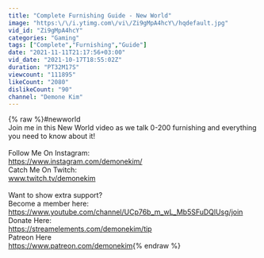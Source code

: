 ```yaml
---
title: "Complete Furnishing Guide - New World"
image: "https:\/\/i.ytimg.com\/vi\/Zi9gMpA4hcY\/hqdefault.jpg"
vid_id: "Zi9gMpA4hcY"
categories: "Gaming"
tags: ["Complete","Furnishing","Guide"]
date: "2021-11-11T21:17:56+03:00"
vid_date: "2021-10-17T18:55:02Z"
duration: "PT32M17S"
viewcount: "111895"
likeCount: "2080"
dislikeCount: "90"
channel: "Demone Kim"
---
```

{% raw %}#newworld<br />Join me in this New World video as we talk 0-200 furnishing and everything you need to know about it!<br /><br />Follow Me On Instagram:<br /><a rel="nofollow" target="blank" href="https://www.instagram.com/demonekim/">https://www.instagram.com/demonekim/</a><br />Catch Me On Twitch:<br />www.twitch.tv/demonekim<br /><br />Want to show extra support?  <br />Become a member here: <br /><a rel="nofollow" target="blank" href="https://www.youtube.com/channel/UCp76b_m_wL_Mb5SFuDQlUsg/join">https://www.youtube.com/channel/UCp76b_m_wL_Mb5SFuDQlUsg/join</a><br />Donate Here:<br /><a rel="nofollow" target="blank" href="https://streamelements.com/demonekim/tip">https://streamelements.com/demonekim/tip</a><br />Patreon Here<br /><a rel="nofollow" target="blank" href="https://www.patreon.com/demonekim">https://www.patreon.com/demonekim</a>{% endraw %}
